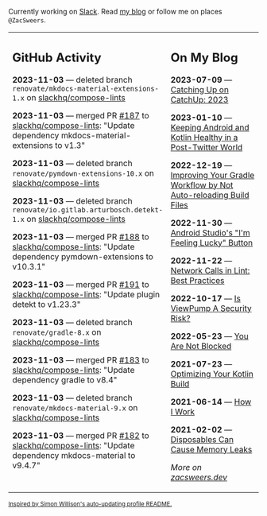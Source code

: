 Currently working on [Slack](https://slack.com/). Read [my blog](https://zacsweers.dev/) or follow me on places `@ZacSweers`.

<table><tr><td valign="top" width="60%">

## GitHub Activity
<!-- githubActivity starts -->
**2023-11-03** — deleted branch `renovate/mkdocs-material-extensions-1.x` on [slackhq/compose-lints](https://github.com/slackhq/compose-lints)

**2023-11-03** — merged PR [#187](https://github.com/slackhq/compose-lints/pull/187) to [slackhq/compose-lints](https://github.com/slackhq/compose-lints): "Update dependency mkdocs-material-extensions to v1.3"

**2023-11-03** — deleted branch `renovate/pymdown-extensions-10.x` on [slackhq/compose-lints](https://github.com/slackhq/compose-lints)

**2023-11-03** — deleted branch `renovate/io.gitlab.arturbosch.detekt-1.x` on [slackhq/compose-lints](https://github.com/slackhq/compose-lints)

**2023-11-03** — merged PR [#188](https://github.com/slackhq/compose-lints/pull/188) to [slackhq/compose-lints](https://github.com/slackhq/compose-lints): "Update dependency pymdown-extensions to v10.3.1"

**2023-11-03** — merged PR [#191](https://github.com/slackhq/compose-lints/pull/191) to [slackhq/compose-lints](https://github.com/slackhq/compose-lints): "Update plugin detekt to v1.23.3"

**2023-11-03** — deleted branch `renovate/gradle-8.x` on [slackhq/compose-lints](https://github.com/slackhq/compose-lints)

**2023-11-03** — merged PR [#183](https://github.com/slackhq/compose-lints/pull/183) to [slackhq/compose-lints](https://github.com/slackhq/compose-lints): "Update dependency gradle to v8.4"

**2023-11-03** — deleted branch `renovate/mkdocs-material-9.x` on [slackhq/compose-lints](https://github.com/slackhq/compose-lints)

**2023-11-03** — merged PR [#182](https://github.com/slackhq/compose-lints/pull/182) to [slackhq/compose-lints](https://github.com/slackhq/compose-lints): "Update dependency mkdocs-material to v9.4.7"
<!-- githubActivity ends -->
</td><td valign="top" width="40%">

## On My Blog
<!-- blog starts -->
**2023-07-09** — [Catching Up on CatchUp: 2023](https://www.zacsweers.dev/catching-up-on-catchup-2023/)

**2023-01-10** — [Keeping Android and Kotlin Healthy in a Post-Twitter World](https://www.zacsweers.dev/keeping-android-healthy/)

**2022-12-19** — [Improving Your Gradle Workflow by Not Auto-reloading Build Files](https://www.zacsweers.dev/improving-your-workflow-by-not-auto-reloading-build-files/)

**2022-11-30** — [Android Studio's "I'm Feeling Lucky" Button](https://www.zacsweers.dev/android-studios-im-feeling-lucky-button/)

**2022-11-22** — [Network Calls in Lint: Best Practices](https://www.zacsweers.dev/network-calls-in-lint-best-practices/)

**2022-10-17** — [Is ViewPump A Security Risk?](https://www.zacsweers.dev/is-viewpump-a-security-risk/)

**2022-05-23** — [You Are Not Blocked](https://www.zacsweers.dev/you-are-not-blocked/)

**2021-07-23** — [Optimizing Your Kotlin Build](https://www.zacsweers.dev/optimizing-your-kotlin-build/)

**2021-06-14** — [How I Work](https://www.zacsweers.dev/how-i-work/)

**2021-02-02** — [Disposables Can Cause Memory Leaks](https://www.zacsweers.dev/disposables-can-cause-memory-leaks/)
<!-- blog ends -->
_More on [zacsweers.dev](https://zacsweers.dev/)_
</td></tr></table>

<sub><a href="https://simonwillison.net/2020/Jul/10/self-updating-profile-readme/">Inspired by Simon Willison's auto-updating profile README.</a></sub>
